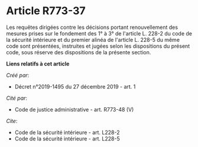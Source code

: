 # Article R773-37

Les requêtes dirigées contre les décisions portant renouvellement des mesures prises sur le fondement des 1° à 3° de
l'article L. 228-2 du code de la sécurité intérieure et du premier alinéa de l'article L. 228-5 du même code sont présentées,
instruites et jugées selon les dispositions du présent code, sous réserve des dispositions de la présente section.

**Liens relatifs à cet article**

_Créé par_:

  - Décret n°2019-1495 du 27 décembre 2019 - art. 1

_Cité par_:

  - Code de justice administrative - art. R773-48 (V)

_Cite_:

  - Code de la sécurité intérieure - art. L228-2
  - Code de la sécurité intérieure - art. L228-5
